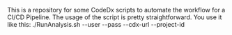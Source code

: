 This is a repository for some CodeDx scripts to automate the workflow for a CI/CD Pipeline.
The usage of the script is pretty straightforward. You use it like this:
./RunAnalysis.sh --user <your username or just use env var> --pass <your password or just use ENV var> --cdx-url <url for your codedx instance> --project-id <project id for your project>
